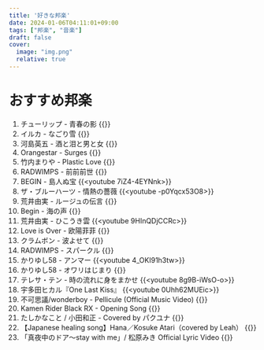 ```yaml
---
title: '好きな邦楽'
date: 2024-01-06T04:11:01+09:00
tags: ["邦楽", "音楽"]
draft: false
cover:
  image: "img.png"
  relative: true
---
```


# おすすめ邦楽

1. チューリップ - 青春の影 
{{<youtube k9UJs3TR_KU>}}
2. イルカ - なごり雪 
{{<youtube H2TR3oEA13o>}}
3. 河島英五 - 酒と泪と男と女
{{<youtube Uxy9Keo_KVc>}}
4. Orangestar - Surges
{{<youtube QvWsAIc5mO8>}}
5. 竹内まりや - Plastic Love
{{<youtube T_lC2O1oIew>}}
6. RADWIMPS - 前前前世
{{<youtube PDSkFeMVNFs>}}
7. BEGIN - 島人ぬ宝
{{<youtube 7iZ4-4EYNnk>}}
8. ザ・ブルーハーツ - 情熱の薔薇
{{<youtube -p0Yqcx53O8>}}
9. 荒井由実 - ルージュの伝言 
{{<youtube MH-P4mXvDPE>}}
10. Begin - 海の声
{{<youtube qV91xBo1Vxc>}}
11. 荒井由実 - ひこうき雲
{{<youtube 9HInQDjCCRc>}}
12. Love is Over - 欧陽菲菲
{{<youtube T5Te_czLFCw>}}
13. クラムボン - 波よせて
{{<youtube kfvZZKm3gA0>}}
14. RADWIMPS - スパークル
{{<youtube a2GujJZfXpg>}}
15. かりゆし58 - アンマー
{{<youtube 4_OKI91h3tw>}}
16. かりゆし58 - オワリはじまり
{{<youtube Vb50GwvHH14>}}
17. テレサ・テン - 時の流れに身をまかせ
{{<youtube 8g9B-iWsO-o>}}
18. 宇多田ヒカル『One Last Kiss』
{{<youtube 0Uhh62MUEic>}}
19. 不可思議/wonderboy - Pellicule (Official Music Video)
{{<youtube ueq2QFIIpu0>}}
20. Kamen Rider Black RX - Opening Song
{{<youtube tV5l-Nt18o4>}}
21. たしかなこと / 小田和正 - Covered by パクユナ
{{<youtube q3myGl1PZgU>}}
22. 【Japanese healing song】Hana／Kosuke Atari（covered by Leah）
{{<youtube FpdrS6YGP4o>}}
23. 「真夜中のドア〜stay with me」/ 松原みき Official Lyric Video
{{<youtube nuU2YHtxMik>}}


